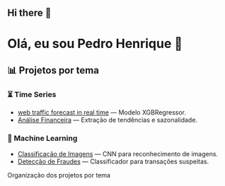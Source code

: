 ## Hi there 👋

# Olá, eu sou Pedro Henrique 👋

## 📊 Projetos por tema

### ⏳ Time Series
- [web traffic forecast in real time](https://github.com/vicensi/web-traffic-forecast-in-real-time/blob/main/Previsão%20de%20Tráfego%20de%20Um%20Web%20Site%20de%20E-Commerce.ipynb) — Modelo XGBRegressor.
- [Análise Financeira](https://github.com/seu-usuario/analise-financeira) — Extração de tendências e sazonalidade.

### 🤖 Machine Learning
- [Classificação de Imagens](https://github.com/seu-usuario/classificacao-imagens) — CNN para reconhecimento de imagens.
- [Detecção de Fraudes](https://github.com/seu-usuario/deteccao-fraudes) — Classificador para transações suspeitas.


Organização dos projetos por tema
